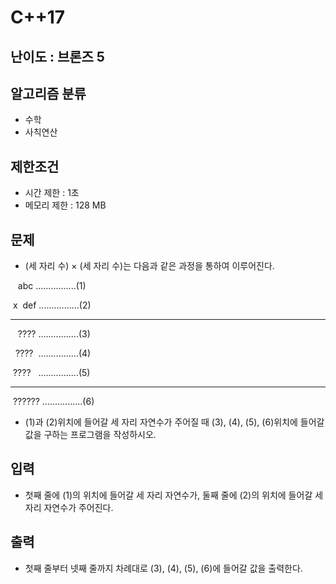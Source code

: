 # C++17

## 난이도 : 브론즈 5

## 알고리즘 분류
  - 수학
  - 사칙연산

## 제한조건
  - 시간 제한 : 1초
  - 메모리 제한 : 128 MB

## 문제
  - (세 자리 수) × (세 자리 수)는 다음과 같은 과정을 통하여 이루어진다.
  
&nbsp;&nbsp;&nbsp;abc&nbsp;................(1)
    
&nbsp;x&nbsp;&nbsp;def&nbsp;................(2)

 -----------------------------

&nbsp;&nbsp;&nbsp;????&nbsp;................(3)

&nbsp;&nbsp;????&nbsp;&nbsp;................(4)

&nbsp;????&nbsp;&nbsp;&nbsp;................(5)

 -----------------------------

&nbsp;??????&nbsp;................(6)

  - (1)과 (2)위치에 들어갈 세 자리 자연수가 주어질 때 (3), (4), (5), (6)위치에 들어갈 값을 구하는 프로그램을 작성하시오.


## 입력
  - 첫째 줄에 (1)의 위치에 들어갈 세 자리 자연수가, 둘째 줄에 (2)의 위치에 들어갈 세자리 자연수가 주어진다.

## 출력
  - 첫째 줄부터 넷째 줄까지 차례대로 (3), (4), (5), (6)에 들어갈 값을 출력한다.
